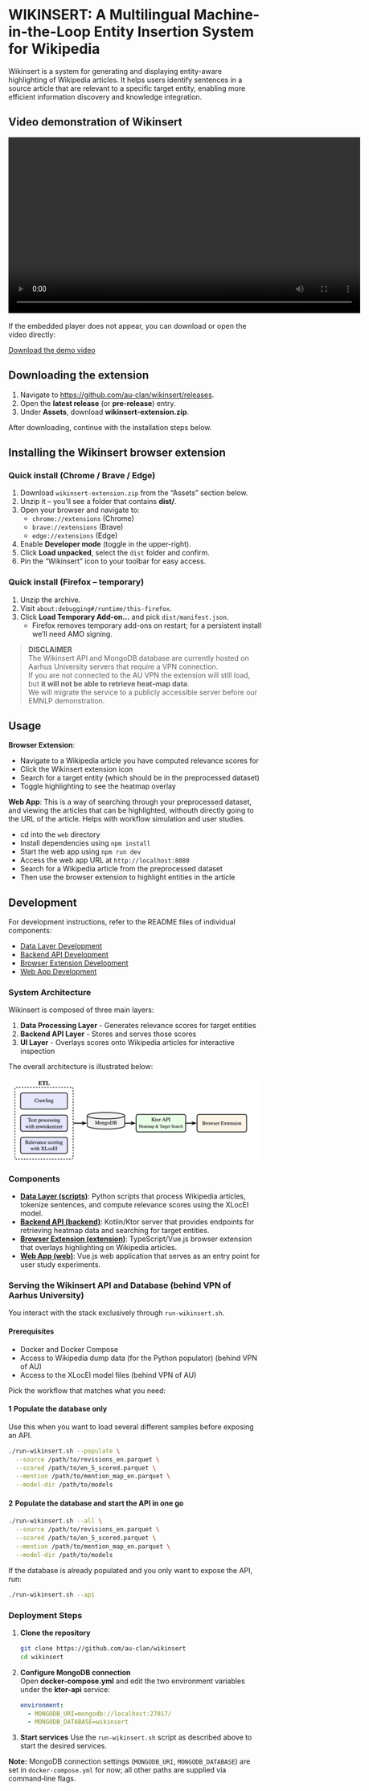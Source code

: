 # WIKINSERT: A Multilingual Machine-in-the-Loop Entity Insertion System for Wikipedia

Wikinsert is a system for generating and displaying entity-aware highlighting of Wikipedia articles. It helps users
identify sentences in a source article that are relevant to a specific target entity, enabling more efficient
information discovery and knowledge integration.

## Video demonstration of Wikinsert

<video src="static/demo-vid.mov" controls width="700"></video>

If the embedded player does not appear, you can download or open the video directly:

[Download the demo video](static/demo-vid.mov)


## Downloading the extension

1. Navigate to <https://github.com/au-clan/wikinsert/releases>.
2. Open the **latest release** (or **pre‑release**) entry.
3. Under **Assets**, download **wikinsert‑extension.zip**.

After downloading, continue with the installation steps below.

## Installing the Wikinsert browser extension

### Quick install (Chrome / Brave / Edge)
1. Download `wikinsert-extension.zip` from the “Assets” section below.
2. Unzip it – you’ll see a folder that contains **dist/**.
3. Open your browser and navigate to:
   * `chrome://extensions`  (Chrome)  
   * `brave://extensions`   (Brave)  
   * `edge://extensions`    (Edge)
4. Enable **Developer mode** (toggle in the upper-right).
5. Click **Load unpacked**, select the `dist` folder and confirm.
6. Pin the “Wikinsert” icon to your toolbar for easy access.

### Quick install (Firefox – temporary)
1. Unzip the archive.
2. Visit `about:debugging#/runtime/this-firefox`.
3. Click **Load Temporary Add-on…** and pick `dist/manifest.json`.
   * Firefox removes temporary add-ons on restart; for a persistent install we’ll need AMO signing.

> **DISCLAIMER**  
> The Wikinsert API and MongoDB database are currently hosted on Aarhus University servers that require a VPN connection.  
> If you are not connected to the AU VPN the extension will still load, but **it will not be able to retrieve heat‑map data**.  
> We will migrate the service to a publicly accessible server before our EMNLP demonstration.
## Usage

**Browser Extension**:
- Navigate to a Wikipedia article you have computed relevance scores for
- Click the Wikinsert extension icon
- Search for a target entity (which should be in the preprocessed dataset)
- Toggle highlighting to see the heatmap overlay

**Web App**:
This is a way of searching through your preprocessed dataset, and viewing the articles that can be highlighted, withouth directly going to the URL of the article. Helps with workflow simulation and user studies.
- cd into the `web` directory
- Install dependencies using `npm install`
- Start the web app using `npm run dev`
- Access the web app URL at `http://localhost:8080`
- Search for a Wikipedia article from the preprocessed dataset
- Then use the browser extension to highlight entities in the article

## Development

For development instructions, refer to the README files of individual components:

- [Data Layer Development](scripts/README.md)
- [Backend API Development](backend/README.md)
- [Browser Extension Development](extension/README.md)
- [Web App Development](web/README.md)


### System Architecture

Wikinsert is composed of three main layers:

1. **Data Processing Layer** - Generates relevance scores for target entities
2. **Backend API Layer** - Stores and serves those scores
3. **UI Layer** - Overlays scores onto Wikipedia articles for interactive inspection

The overall architecture is illustrated below:

![Wikinsert System Architecture](static/system-diagram.png)

### Components

- **[Data Layer (scripts)](scripts/README.md)**: Python scripts that process Wikipedia articles, tokenize sentences, and
  compute relevance scores using the XLocEI model.
- **[Backend API (backend)](backend/README.md)**: Kotlin/Ktor server that provides endpoints for retrieving heatmap data
  and searching for target entities.
- **[Browser Extension (extension)](extension/README.md)**: TypeScript/Vue.js browser extension that overlays
  highlighting on Wikipedia articles.
- **[Web App (web)](web/README.md)**: Vue.js web application that serves as an entry point for user study experiments.

### Serving the Wikinsert API and Database (behind VPN of Aarhus University)
You interact with the stack exclusively through `run-wikinsert.sh`.  

#### Prerequisites
- Docker and Docker Compose
- Access to Wikipedia dump data (for the Python populator) (behind VPN of AU)
- Access to the XLocEI model files (behind VPN of AU)

Pick the workflow that matches what you need:

#### 1  Populate the database only
Use this when you want to load several different samples before exposing an API.
```bash
./run-wikinsert.sh --populate \
  --source /path/to/revisions_en.parquet \
  --scored /path/to/en_5_scored.parquet \
  --mention /path/to/mention_map_en.parquet \
  --model-dir /path/to/models
```
#### 2  Populate the database **and** start the API in one go

```bash
./run-wikinsert.sh --all \
  --source /path/to/revisions_en.parquet \
  --scored /path/to/en_5_scored.parquet \
  --mention /path/to/mention_map_en.parquet \
  --model-dir /path/to/models
```

If the database is already populated and you only want to expose the API, run:

```bash
./run-wikinsert.sh --api
```


### Deployment Steps

1. **Clone the repository**
   ```bash
   git clone https://github.com/au-clan/wikinsert
   cd wikinsert
   ```

2. **Configure MongoDB connection**  
   Open **docker-compose.yml** and edit the two environment variables under the **ktor-api** service:

   ```yaml
   environment:
     - MONGODB_URI=mongodb://localhost:27017/
     - MONGODB_DATABASE=wikinsert
   ```

3. **Start services**
   Use the `run-wikinsert.sh` script as described above to start the desired services.

**Note:** MongoDB connection settings (`MONGODB_URI`, `MONGODB_DATABASE`) are set in `docker-compose.yml` for now; all other paths are supplied via command‑line flags.

